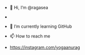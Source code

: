 - 👋 Hi, I’m @ragasea
- 
- 🌱 I’m currently learning GitHub 
  
- 📫 How to reach me
- https://instagram.com/yogaanurag 

<!---
ragasea/ragasea is a ✨ special ✨ repository because its `README.md` (this file) appears on your GitHub profile.
You can click the Preview link to take a look at your changes.
--->
